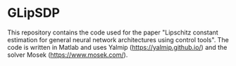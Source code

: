 # GLipSDP
This repository contains the code used for the paper "Lipschitz constant estimation for general neural network architectures using control tools". The code is written in Matlab and uses Yalmip (https://yalmip.github.io/) and the solver Mosek (https://www.mosek.com/).
